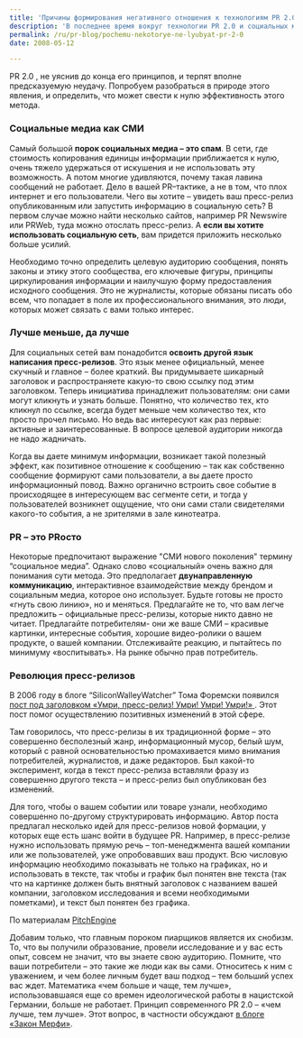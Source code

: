 ```yaml
---
title: 'Причины формирования негативного отношения к технологиям PR 2.0'
description: 'В последнее время вокруг технологии PR 2.0 и социальных медиа начинает сгущаться какой-то малопонятный негатив. Как показывает опыт, чаще всего этот негатив обусловлен только тем, что люди берутся заниматься PR 2.0 , не уяснив до конца его принципов, и терпят вполне предсказуемую неудачу.'
permalink: /ru/pr-blog/pochemu-nekotorye-ne-lyubyat-pr-2-0
date: 2008-05-12

---
```


PR 2.0 , не уяснив до конца его принципов, и терпят вполне предсказуемую неудачу. Попробуем разобраться в природе этого явления, и определить, что может свести к нулю эффективность этого метода.

<h3>Социальные медиа как СМИ</h3>

Самый большой <strong>порок социальных медиа – это спам</strong>. В сети, где стоимость копирования единицы информации приближается к нулю, очень тяжело удержаться от искушения и не  использовать эту возможность. А потом многие удивляются, почему такая лавина сообщений не работает. Дело в вашей PR–тактике, а не в том, что плох интернет и его пользователи. Чего вы хотите – увидеть ваш пресс-релиз опубликованным или запустить информацию в социальную сеть? В первом случае можно найти несколько сайтов, например PR Newswire или PRWeb, туда можно отослать пресс-релиз. А <strong>если вы хотите использовать социальную сеть</strong>, вам придется приложить несколько больше усилий.

Необходимо точно определить целевую аудиторию сообщения, понять законы и этику этого сообщества, его ключевые фигуры, принципы циркулирования информации и наилучшую форму предоставления исходного сообщения. Это не журналисты, которые  обязаны писать обо всем, что попадает в поле их профессионального внимания, это люди, которых может связать с вами только интерес.

<h3>Лучше меньше, да лучше</h3>

Для социальных сетей вам понадобится <strong>освоить другой язык написания пресс-релизов</strong>. Это язык менее официальный, менее скучный и главное – более краткий. Вы придумываете шикарный заголовок и распространяете какую-то свою ссылку под этим заголовком. Теперь инициатива принадлежит пользователям: они сами могут кликнуть и узнать больше. Понятно, что количество тех, кто кликнул по ссылке, всегда будет меньше чем количество тех, кто просто прочел письмо. Но ведь вас интересуют как раз первые: активные и заинтересованные. В вопросе целевой аудитории никогда не надо жадничать.

Когда вы даете минимум информации, возникает такой полезный эффект, как позитивное отношение к сообщению – так как собственно сообщение формируют сами пользователи, а вы даете просто информационный повод. Важно органично встроить свое событие в происходящее в интересующем вас сегменте сети, и тогда у пользователей возникнет ощущение, что они сами стали свидетелями какого-то события, а не зрителями в зале кинотеатра.

<h3>PR – это PRосто</h3>

Некоторые предпочитают выражение "СМИ нового поколения" термину  “социальное медиа”.  Однако слово «социальный» очень важно для понимания сути метода. Это предполагает <strong>двунаправленную коммуникацию</strong>, интерактивное взаимодействие между брендом и социальным медиа, которое оно использует. Будьте готовы не просто «гнуть свою линию», но и меняться. Предлагайте не то, что вам легче предложить – официальные пресс-релизы, которые никто давно не читает. Предлагайте потребителям-  они же ваше СМИ – красивые картинки, интересные события, хорошие видео-ролики о вашем продукте, о вашей компании. Отслеживайте реакцию, и пытайтесь по минимуму «воспитывать». На рынке обычно прав потребитель.

<h3>Революция пресс-релизов</h3>

В 2006 году в блоге “SiliconWalleyWatcher” Тома Форемски появился <a href="http://www.siliconvalleywatcher.com/mt/archives/2006/02/die_press_relea.php">пост под заголовком «Умри, пресс-релиз! Умри! Умри! Умри!» </a>. Этот пост помог осуществлению позитивных изменений в этой сфере.

Там говорилось, что пресс-релизы в их традиционной форме – это совершенно бесполезный жанр, информационный мусор, белый шум, который с равной основательностью промахивается мимо внимания потребителей, журналистов, и даже редакторов. Был какой-то эксперимент, когда в текст пресс-релиза вставляли фразу из совершенно другого текста – и пресс-релиз был опубликован без изменений.

Для того, чтобы о вашем событии или товаре узнали, необходимо совершенно по-другому структурировать информацию. Автор поста предлагал несколько идей для пресс-релизов новой формации, у которых еще есть шанс войти в будущее PR. Например, в пресс-релизе нужно использовать прямую речь – топ-менеджмента вашей компании или же пользователей, уже опробовавших ваш продукт. Всю числовую информацию необходимо показывать не только на графиках, но и использовать в тексте, так чтобы и график был понятен вне текста (так что на картинке должен быть внятный заголовок с названием вашей компании, заголовком исследования и всеми необходимыми пометками), и текст был понятен без графика.

По материалам <a href="http://pitchengine.blogspot.com/2008/05/why-social-media-pr-gets-bad-rap.html">PitchEngine</a>

Добавим только, что главным пороком пиарщиков является их снобизм. То, что вы получили образование, провели исследование и у вас есть опыт, совсем не значит, что вы знаете свою аудиторию. Помните, что ваши потребители – это такие же люди как вы сами. Относитесь к ним с уважением, и чем более личным будет ваш подход – тем больший успех вас ждет. Математика «чем больше и чаще, тем лучше», использовавшаяся еще со времен идеологической работы в нацистской Германии, больше не работает. Принцип современного PR 2.0 – «чем лучше, тем лучше».  Этот вопрос, в частности обсуждают <a href="http://tpemurphy.com/blog/?p=257">в блоге «Закон Мерфи»</a>.

